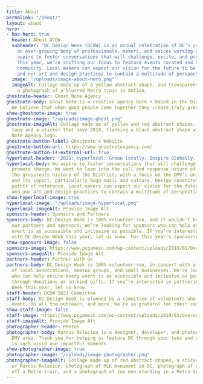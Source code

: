```yaml
---
title: About
permalink: "/about/"
layout: about
hero:
- has-hero: true
  header: About DCDW
  subheader: 'DC Design Week (DCDW) is an annual celebration of DC’s creative community:
    an ever-growing body of professionals, makers, and voices working across disciplines.  We
    aspire to foster conversations that will challenge, excite, and promote change.
    This year, we’re shifting our focus to feature events curated and hosted by our
    community. Local makers can expect our vision for the future to be pluralistic
    and our art and design practices to contain a multitude of perspectives and experiences.'
  image: "/uploads/image-about-hero.png"
  imageAlt: Collage made up of a yellow abstract shape, and transparent tape flanking
    a photograph of a blurred Metro train in motion.
ghostnote-header: Ghost Note Agency
ghostnote-body: Ghost Note is a creative agency born + based in the District of Columbia.
  We believe that when good people come together they create truly great things.
show-ghostnote-image: true
ghostnote-image: "/uploads/image-ghost.png"
ghostnote-imageAlt: Collage made up of yellow and red abstract shapes, transparent
  tape and a sticker that says 2019, flanking a black abstract shape with the Ghost
  Note Agency logo.
ghostnote-button-label: Ghostnote's Website
ghostnote-button-url: https://www.ghostnoteagency.com/
ghostnote-button-is-external-url: true
hyperlocal-header: '2021: Hyperlocal: Grown locally. Inspire Globally.'
hyperlocal-body: We aspire to foster conversations that will challenge, excite, and
  promote change. We want to lean into the call and response nature of design and
  the grassroots history of the District; with a focus on the DMV’s unique local flavor
  and its impact, particularly Gogo music and culture. Design constitutes different
  points of reference. Local makers can expect our vision for the future to be pluralistic
  and our art and design practices to contain a multitude of perspectives and experiences.
show-hyperlocal-image: true
hyperlocal-image: "/uploads/image-hyperlocal.png"
hyperlocal-imageAlt: Provide Image Alt
sponsors-header: Sponsors and Partners
sponsors-body: DC Design Week is 100% volunteer-run, and it wouldn’t be the same without
  our partners and sponsors. We’re looking for sponsors who can help ensure every
  event is as accessible and inclusive as possible. If you’re interested in partnering
  with DC Design Week this year, let us know. For this year's sponsorship levels, we chose to pay tribute to some of DC's most famous artists.
show-sponsors-image: false
sponsors-image: https://www.pcgamesn.com/wp-content/uploads/2019/02/Overwatch-Baptiste-Abilities.jpg
sponsors-imageAlt: Provide Image Alt
partners-header: Partner with us
partners-body: DC Design Week is 100% volunteer-run, in concert with a consortium
  of local associations, meetup groups, and small businesses. We’re looking for sponsors
  who can help ensure every event is as accessible and inclusive as possible, whether
  through donations or in-kind gifts. If you’re interested in partnering with DC Design
  Week this year, let us know.
staff-header: DCDW 2021 Committee
staff-body: DC Design Week is planned by a committee of volunteers who help plan each
  event, do all the outreach, and more. We’re so grateful for their contributions.
show-staff-image: false
staff-image: https://www.pcgamesn.com/wp-content/uploads/2019/02/Overwatch-Baptiste-Abilities.jpg
staff-imageAlt: Provide Image Alt
photographer-header: Photos
photographer-body: Marcus Relacion is a designer, developer, and photographer in the
  DMV area. Thank you for helping us feature DC through your lens and capturing hyperlocal
  in such vivid and impactful moments.
show-photographer-image: true
photographer-image: "/uploads/image-photographer.png"
photographer-imageAlt: Collage made up of red abstract shapes, a sticker with a photograph
  of Marcus Relacion, photograph of MLK monument in DC, photograph of people getting
  off a Metro train, and a photograph of two men standing in a Metro train doorway.
---
```


